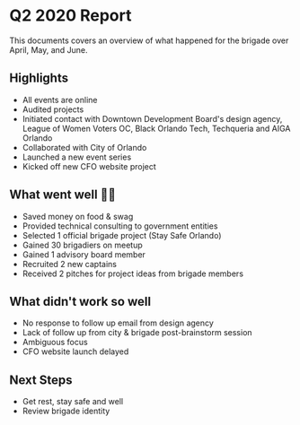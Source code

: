 # Q2 2020 Report
This documents covers an overview of what happened for the brigade over April, May, and June.

## Highlights
* All events are online
* Audited projects
* Initiated contact with Downtown Development Board's design agency, League of Women Voters OC, Black Orlando Tech, Techqueria and AIGA Orlando
* Collaborated with City of Orlando
* Launched a new event series
* Kicked off new CFO website project

## What went well :stars::rainbow:
* Saved money on food & swag
* Provided technical consulting to government entities
* Selected 1 official brigade project (Stay Safe Orlando)
* Gained 30 brigadiers on meetup
* Gained 1 advisory board member
* Recruited 2 new captains
* Received 2 pitches for project ideas from brigade members

## What didn't work so well
* No response to follow up email from design agency 
* Lack of follow up from city & brigade post-brainstorm session
* Ambiguous focus
* CFO website launch delayed

## Next Steps
* Get rest, stay safe and well
* Review brigade identity
